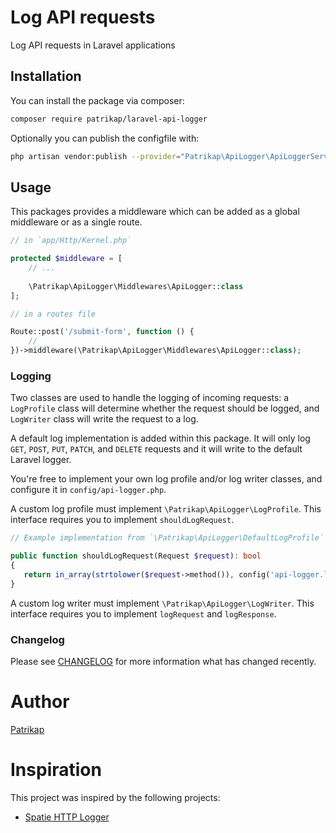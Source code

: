# Log API requests
Log API requests in Laravel applications

## Installation

You can install the package via composer:

```bash
composer require patrikap/laravel-api-logger
```

Optionally you can publish the configfile with:

```bash
php artisan vendor:publish --provider="Patrikap\ApiLogger\ApiLoggerServiceProvider" --tag="config" 
```

## Usage

This packages provides a middleware which can be added as a global middleware or as a single route.

```php
// in `app/Http/Kernel.php`

protected $middleware = [
    // ...
    
    \Patrikap\ApiLogger\Middlewares\ApiLogger::class
];
```

```php
// in a routes file

Route::post('/submit-form', function () {
    //
})->middleware(\Patrikap\ApiLogger\Middlewares\ApiLogger::class);
```

### Logging

Two classes are used to handle the logging of incoming requests: 
a `LogProfile` class will determine whether the request should be logged,
and `LogWriter` class will write the request to a log. 

A default log implementation is added within this package. 
It will only log `GET`, `POST`, `PUT`, `PATCH`, and `DELETE` requests 
and it will write to the default Laravel logger.

You're free to implement your own log profile and/or log writer classes, 
and configure it in `config/api-logger.php`.

A custom log profile must implement `\Patrikap\ApiLogger\LogProfile`. 
This interface requires you to implement `shouldLogRequest`.

```php
// Example implementation from `\Patrikap\ApiLogger\DefaultLogProfile`

public function shouldLogRequest(Request $request): bool
{
   return in_array(strtolower($request->method()), config('api-logger.logged_methods'));
}
```

A custom log writer must implement `\Patrikap\ApiLogger\LogWriter`. 
This interface requires you to implement `logRequest` and `logResponse`.

### Changelog

Please see [CHANGELOG](CHANGELOG.md) for more information what has changed recently.

# Author
 
[Patrikap](https://github.com/patrikap)

# Inspiration

This project was inspired by the following projects:

- [Spatie HTTP Logger](https://github.com/spatie/laravel-http-logger)
